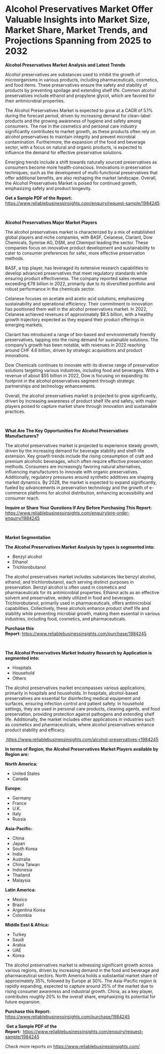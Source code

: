 <p><h1>Alcohol Preservatives Market Offer Valuable Insights into Market Size, Market Share, Market Trends, and Projections Spanning from 2025 to 2032</h1></p><p><strong>Alcohol Preservatives Market Analysis and Latest Trends</strong></p>
<p><p>Alcohol preservatives are substances used to inhibit the growth of microorganisms in various products, including pharmaceuticals, cosmetics, and food items. These preservatives ensure the safety and stability of products by preventing spoilage and extending shelf life. Common alcohol preservatives include ethanol and propylene glycol, which are favored for their antimicrobial properties.</p><p>The Alcohol Preservatives Market is expected to grow at a CAGR of 5.1% during the forecast period, driven by increasing demand for clean-label products and the growing awareness of hygiene and safety among consumers. The rise in the cosmetics and personal care industry significantly contributes to market growth, as these products often rely on alcohol preservatives to maintain integrity and prevent microbial contamination. Furthermore, the expansion of the food and beverage sector, with a focus on natural and organic products, is expected to influence the demand for effective preservative solutions. </p><p>Emerging trends include a shift towards naturally sourced preservatives as consumers become more health-conscious. Innovations in preservation techniques, such as the development of multi-functional preservatives that offer additional benefits, are also reshaping the market landscape. Overall, the Alcohol Preservatives Market is poised for continued growth, emphasizing safety and product longevity.</p></p>
<p><strong>Get a Sample PDF of the Report:&nbsp;</strong> <a href="https://www.reliablebusinessinsights.com/enquiry/request-sample/1984245?utm_campaign=3288&utm_medium=2&utm_source=Github&utm_content=ia&utm_term=03042025&utm_id=alcohol-preservatives">https://www.reliablebusinessinsights.com/enquiry/request-sample/1984245</a></p>
<p>&nbsp;</p>
<p><strong>Alcohol Preservatives Major Market Players</strong></p>
<p><p>The alcohol preservatives market is characterized by a mix of established global players and niche companies, with BASF, Celanese, Clariant, Dow Chemicals, Symrise AG, DSM, and Chemipol leading the sector. These companies focus on innovative product development and sustainability to cater to consumer preferences for safer, more effective preservation methods.</p><p>BASF, a top player, has leveraged its extensive research capabilities to develop advanced preservatives that meet regulatory standards while ensuring product effectiveness. The company reported sales revenue exceeding €78 billion in 2022, primarily due to its diversified portfolio and robust performance in the chemicals sector. </p><p>Celanese focuses on acetate and acetic acid solutions, emphasizing sustainability and operational efficiency. Their commitment to innovation has positioned them well in the alcohol preservatives market. In 2022, Celanese achieved revenues of approximately $8.5 billion, with a healthy growth trajectory expected as they expand their product offerings in emerging markets.</p><p>Clariant has introduced a range of bio-based and environmentally friendly preservatives, tapping into the rising demand for sustainable solutions. The company’s growth has been notable, with revenues in 2022 reaching around CHF 4.6 billion, driven by strategic acquisitions and product innovations.</p><p>Dow Chemicals continues to innovate with its diverse range of preservation solutions targeting various industries, including food and beverages. With a revenue of about $55 billion in 2022, Dow is focusing on expanding its footprint in the alcohol preservatives segment through strategic partnerships and technology enhancements.</p><p>Overall, the alcohol preservatives market is projected to grow significantly, driven by increasing awareness of product shelf life and safety, with major players poised to capture market share through innovation and sustainable practices. </p></p>
<p>&nbsp;</p>
<p><strong>What Are The Key Opportunities For Alcohol Preservatives Manufacturers?</strong></p>
<p><p>The alcohol preservatives market is projected to experience steady growth, driven by the increasing demand for beverage stability and shelf-life extension. Key growth trends include the rising consumption of craft and premium alcoholic beverages, which often require effective preservation methods. Consumers are increasingly favoring natural alternatives, influencing manufacturers to innovate with organic preservatives. Additionally, regulatory pressures around synthetic additives are shaping market dynamics. By 2028, the market is expected to expand significantly, fueled by advancements in preservation technology and the growth of e-commerce platforms for alcohol distribution, enhancing accessibility and consumer reach.</p></p>
<p><strong>Inquire or Share Your Questions If Any Before Purchasing This Report:</strong> <a href="https://www.reliablebusinessinsights.com/enquiry/pre-order-enquiry/1984245?utm_campaign=3288&utm_medium=2&utm_source=Github&utm_content=ia&utm_term=03042025&utm_id=alcohol-preservatives">https://www.reliablebusinessinsights.com/enquiry/pre-order-enquiry/1984245</a></p>
<p>&nbsp;</p>
<p><strong>Market Segmentation</strong></p>
<p><strong>The Alcohol Preservatives Market Analysis by types is segmented into:</strong></p>
<p><ul><li>Benzyl alcohol</li><li>Ethanol</li><li>Trichlorobutanol</li></ul></p>
<p><p>The alcohol preservatives market includes substances like benzyl alcohol, ethanol, and trichlorobutanol, each serving distinct purposes in preservation. Benzyl alcohol is often used in cosmetics and pharmaceuticals for its antimicrobial properties. Ethanol acts as an effective solvent and preservative, widely utilized in food and beverages. Trichlorobutanol, primarily used in pharmaceuticals, offers antimicrobial capabilities. Collectively, these alcohols enhance product shelf life and stability while preventing microbial growth, making them essential in various industries, including food, cosmetics, and pharmaceuticals.</p></p>
<p><strong>Purchase this Report:&nbsp;</strong><a href="https://www.reliablebusinessinsights.com/purchase/1984245?utm_campaign=3288&utm_medium=2&utm_source=Github&utm_content=ia&utm_term=03042025&utm_id=alcohol-preservatives">https://www.reliablebusinessinsights.com/purchase/1984245</a></p>
<p>&nbsp;</p>
<p><strong>The Alcohol Preservatives Market Industry Research by Application is segmented into:</strong></p>
<p><ul><li>Hospitals</li><li>Household</li><li>Others</li></ul></p>
<p><p>The alcohol preservatives market encompasses various applications, primarily in hospitals and households. In hospitals, alcohol-based preservatives are essential for disinfecting medical equipment and surfaces, ensuring infection control and patient safety. In household settings, they are used in personal care products, cleaning agents, and food preservation, providing protection against pathogens and extending shelf life. Additionally, the market includes other applications in industries such as cosmetics and pharmaceuticals, where alcohol preservatives enhance product stability and efficacy.</p></p>
<p><a href="https://www.reliablebusinessinsights.com/alcohol-preservatives-r1984245?utm_campaign=3288&utm_medium=2&utm_source=Github&utm_content=ia&utm_term=03042025&utm_id=alcohol-preservatives">&nbsp;https://www.reliablebusinessinsights.com/alcohol-preservatives-r1984245</a></p>
<p><strong>In terms of Region, the Alcohol Preservatives Market Players available by Region are:</strong></p>
<p>
    <p> <strong> North America: </strong>
        <ul>
            <li>United States</li>
            <li>Canada</li>
        </ul>
        </p> 
    <p> <strong> Europe: </strong>
        <ul>
            <li>Germany</li>
            <li>France</li>
            <li>U.K.</li>
            <li>Italy</li>
            <li>Russia</li>
        </ul>
        </p> 
    <p> <strong> Asia-Pacific: </strong>
        <ul>
            <li>China</li>
            <li>Japan</li>
            <li>South Korea</li>
            <li>India</li>
            <li>Australia</li>
            <li>China Taiwan</li>
            <li>Indonesia</li>
            <li>Thailand</li>
            <li>Malaysia</li>
        </ul>
        </p> 
    <p> <strong> Latin America: </strong>
        <ul>
            <li>Mexico</li>
            <li>Brazil</li>
            <li>Argentina Korea</li>
            <li>Colombia</li>
        </ul>
        </p> 
    <p> <strong> Middle East & Africa: </strong>
        <ul>
            <li>Turkey</li>
            <li>Saudi</li>
            <li>Arabia</li>
            <li>UAE</li>
            <li>Korea</li>
        </ul>
    </p>
    </p>
<p><p>The alcohol preservatives market is witnessing significant growth across various regions, driven by increasing demand in the food and beverage and pharmaceutical sectors. North America holds a substantial market share of approximately 35%, followed by Europe at 30%. The Asia-Pacific region is rapidly expanding, expected to capture around 25% of the market due to rising consumer awareness and industrial growth. China, as a key player, contributes roughly 20% to the overall share, emphasizing its potential for future expansion.</p></p>
<p><strong>Purchase this Report: </strong><a href="https://www.reliablebusinessinsights.com/purchase/1984245?utm_campaign=3288&utm_medium=2&utm_source=Github&utm_content=ia&utm_term=03042025&utm_id=alcohol-preservatives">https://www.reliablebusinessinsights.com/purchase/1984245</a></p>
<p>&nbsp;<strong>Get a Sample PDF of the Report:&nbsp;&nbsp;</strong><a href="https://www.reliablebusinessinsights.com/enquiry/request-sample/1984245?utm_campaign=3288&utm_medium=2&utm_source=Github&utm_content=ia&utm_term=03042025&utm_id=alcohol-preservatives">https://www.reliablebusinessinsights.com/enquiry/request-sample/1984245</a></p>
<p><strong></strong></p>
<p>Check more reports on <a href="https://www.reliablebusinessinsights.com/?utm_campaign=3288&utm_medium=2&utm_source=Github&utm_content=ia&utm_term=03042025&utm_id=alcohol-preservatives">https://www.reliablebusinessinsights.com/</a></p>